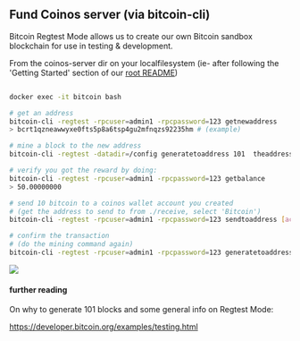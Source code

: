 ## Fund Coinos server (via bitcoin-cli)

Bitcoin Regtest Mode allows us to create our own Bitcoin sandbox blockchain for use in testing & development. 


From the coinos-server dir on your localfilesystem (ie- after following the 'Getting Started' section of our [root README]) 

```bash

docker exec -it bitcoin bash

# get an address
bitcoin-cli -regtest -rpcuser=admin1 -rpcpassword=123 getnewaddress
> bcrt1qzneawwyxe0fts5p8a6tsp4gu2mfnqzs92235hm # (example)

# mine a block to the new address 
bitcoin-cli -regtest -datadir=/config generatetoaddress 101  theaddressgeneratedabove

# verify you got the reward by doing: 
bitcoin-cli -regtest -rpcuser=admin1 -rpcpassword=123 getbalance
> 50.00000000

# send 10 bitcoin to a coinos wallet account you created
# (get the address to send to from ./receive, select 'Bitcoin')
bitcoin-cli -regtest -rpcuser=admin1 -rpcpassword=123 sendtoaddress [account-address] 10

# confirm the transaction
# (do the mining command again)
bitcoin-cli -regtest -rpcuser=admin1 -rpcpassword=123 generatetoaddress 101 theoriginaladdressgeneratedabove
```

![](./img/50-bitcoin-server-balance.gif)



#### further reading

On why to generate 101 blocks and some general info on Regtest Mode: 

https://developer.bitcoin.org/examples/testing.html


[root README]:https://github.com/coinos/coinos-server

